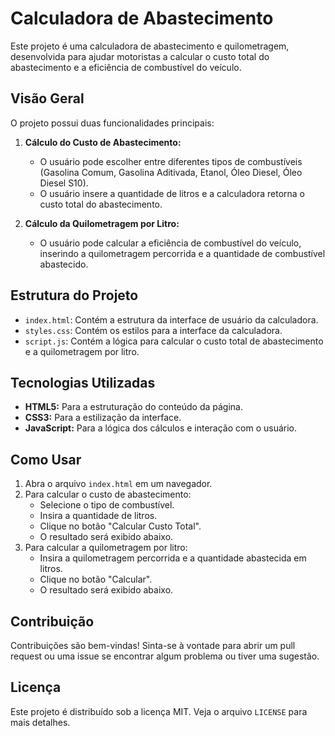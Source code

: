 # Calculadora de Abastecimento

Este projeto é uma calculadora de abastecimento e quilometragem, desenvolvida para ajudar motoristas a calcular o custo total do abastecimento e a eficiência de combustível do veículo.

## Visão Geral

O projeto possui duas funcionalidades principais:

1. **Cálculo do Custo de Abastecimento:** 
   - O usuário pode escolher entre diferentes tipos de combustíveis (Gasolina Comum, Gasolina Aditivada, Etanol, Óleo Diesel, Óleo Diesel S10).
   - O usuário insere a quantidade de litros e a calculadora retorna o custo total do abastecimento.

2. **Cálculo da Quilometragem por Litro:**
   - O usuário pode calcular a eficiência de combustível do veículo, inserindo a quilometragem percorrida e a quantidade de combustível abastecido.

## Estrutura do Projeto

- `index.html`: Contém a estrutura da interface de usuário da calculadora.
- `styles.css`: Contém os estilos para a interface da calculadora.
- `script.js`: Contém a lógica para calcular o custo total de abastecimento e a quilometragem por litro.

## Tecnologias Utilizadas

- **HTML5:** Para a estruturação do conteúdo da página.
- **CSS3:** Para a estilização da interface.
- **JavaScript:** Para a lógica dos cálculos e interação com o usuário.

## Como Usar

1. Abra o arquivo `index.html` em um navegador.
2. Para calcular o custo de abastecimento:
   - Selecione o tipo de combustível.
   - Insira a quantidade de litros.
   - Clique no botão "Calcular Custo Total".
   - O resultado será exibido abaixo.
3. Para calcular a quilometragem por litro:
   - Insira a quilometragem percorrida e a quantidade abastecida em litros.
   - Clique no botão "Calcular".
   - O resultado será exibido abaixo.

## Contribuição

Contribuições são bem-vindas! Sinta-se à vontade para abrir um pull request ou uma issue se encontrar algum problema ou tiver uma sugestão.

## Licença

Este projeto é distribuído sob a licença MIT. Veja o arquivo `LICENSE` para mais detalhes.
